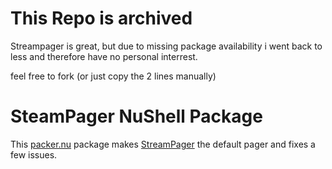 # This Repo is archived

Streampager is great, but due to missing package availability
i went back to less and therefore have no personal interrest.

feel free to fork (or just copy the 2 lines manually)

# SteamPager NuShell Package

This [packer.nu][] package makes [StreamPager][] the default pager and fixes a few issues.

[packer.nu]: https://github.com/jan9103/packer.nu
[StreamPager]: https://github.com/markbt/streampager
